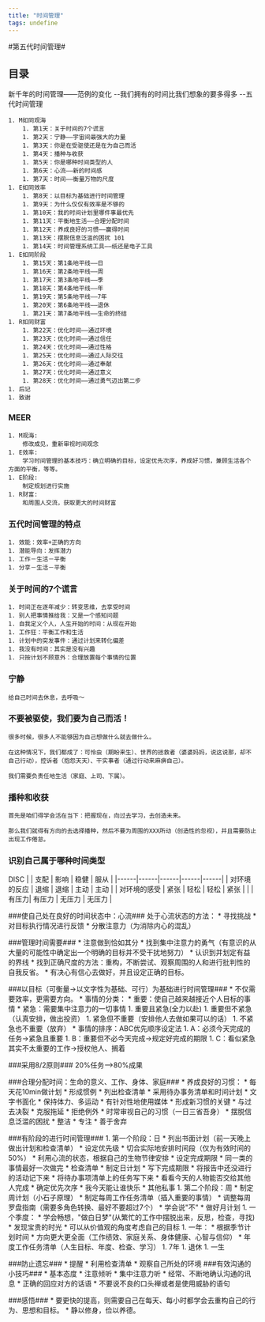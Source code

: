 ```yaml
---
title: "时间管理"
tags: undefine
---
```





#第五代时间管理#

## 目录 ##
新千年的时间管理——范例的变化 --我们拥有的时间比我们想象的要多得多 --五代时间管理

    1. M如同观海
        1. 第1天：关于时间的7个谎言 
        1. 第2天：宁静——宇宙间最强大的力量 
        1. 第3天：你是在受驱使还是在为自己而活 
        1. 第4天：播种与收获 
        1. 第5天：你是哪种时间类型的人 
        1. 第6天：心流——新的时间感 
        1. 第7天：时间——衡量万物的尺度 
    1. E如同效率
        1. 第8天：以目标为基础进行时间管理 
        1. 第9天：为什么仅仅有效率是不够的 
        1. 第10天：我的时间计划里哪件事最优先 
        1. 第11天：平衡地生活——合理分配时间 
        1. 第12天：养成良好的习惯——赢得时间 
        1. 第13天：摆脱信息泛滥的困扰 101 
        1. 第14天：时间管理系统工具——纸还是电子工具 
    1. E如同阶段 
        1. 第15天：第1条地平线——日 
        1. 第16天：第2条地平线——周 
        1. 第17天：第3条地平线——季 
        1. 第18天：第4条地平线——年 
        1. 第19天：第5条地平线——7年 
        1. 第20天：第6条地平线——退休 
        1. 第21天：第7条地平线——生命的终结 
    1. R如同财富
        1. 第22天：优化时间——通过环境 
        1. 第23天：优化时间——通过信任 
        1. 第24天：优化时间——通过性格 
        1. 第25天：优化时间——通过人际交往 
        1. 第26天：优化时间——通过奉献 
        1. 第27天：优化时间——通过意义 
        1. 第28天：优化时间——通过勇气迈出第二步 
    1. 后记
    1. 致谢

### MEER ###
    1. M观海:
        修改成见，重新审视时间观念
    1. E效率:
        学习时间管理的基本技巧：确立明确的目标，设定优先次序，养成好习惯，兼顾生活各个方面的平衡，等等。
    1. E阶段:
        制定规划进行实施
    1. R财富:
        和周围人交流，获取更大的时间财富

### 五代时间管理的特点 ###
    1. 效能：效率+正确的方向
    1. 潜能导向：发挥潜力
    1. 工作－生活－平衡
    1. 分享－生活－平衡

### 关于时间的7个谎言 ###
    1. 时间正在逐年减少：转变思维，去享受时间
    1. 别人把事情推给我：又是一个感知问题
    1. 自我定义个人，人生开始的时间：从现在开始
    1. 工作狂：平衡工作和生活
    1. 计划中的突发事件：通过计划来转化偏差
    1. 我没有时间：其实是没有兴趣
    1. 只按计划不顾意外：合理放置每个事情的位置

### 宁静 ###
    给自己时间去休息，去呼吸～

### 不要被驱使，我们要为自己而活！ ###
    很多时候，很多人不能够因为自己想做什么就去做什么。

    在这种情况下，我们都成了：可怜虫（期盼来生）、世界的拯救者（婆婆妈妈，说这说那，却不自己行动），控诉者（抱怨天天）、干实事者（通过行动来麻痹自己）。

    我们需要负责任地生活（家庭、上司、下属）。

### 播种和收获 ###
    首先是咱们得学会活在当下：把握现在，向过去学习，去创造未来。

    那么我们就得有方向的去选择播种，然后不要为周围的XXX所动（创造性的忽视），并且需要防止出现工作倦怠。

### 识别自己属于哪种时间类型 ###
DISC
|                |  支配 |  影响 |  稳健 |  服从 | 
|------|------|------|------|------|
|  对环境的反应  |  退缩 |  退缩 |  主动 |  主动 | 
|  对环境的感受  |  紧张 |  轻松 |  轻松 |  紧张 | 
|                |  有压力|  有压力    |  无压力 |   无压力  | 

###使自己处在良好的时间状态中：心流###
    处于心流状态的方法：
       * 寻找挑战
       * 对目标执行情况进行反馈
       * 分散注意力（为消除内心的混乱）

###管理时间需要###
    * 注意做到恰如其分
    * 找到集中注意力的勇气（有意识的从大量的可能性中确定出一个明确的目标并不受干扰地努力）
    * 认识到并划定有益的界线
    * 找到正确尺度的方法：重构，不断尝试、观察周围的人和进行批判性的自我反省。
    * 有决心有信心去做好，并且设定正确的目标。


###以目标（可衡量->以文字性为基础、可行）为基础进行时间管理###
    * 不仅需要效率，更需要方向。
    * 事情的分类：
      * 重要：使自己越来越接近个人目标的事情
      * 紧急：需要集中注意力的一切事情
         1. 重要且紧急(全力以赴)
         1. 重要但不紧急（认真安排，做出投资）
         1. 紧急但不重要（安排他人去做如果可以的话）
         1. 不紧急也不重要（放弃）
      * 事情的排序：ABC优先顺序设定法
         1.  A：必须今天完成的任务->紧急且重要
         1.  B：重要但不必今天完成->规定好完成的期限
         1.  C：看似紧急其实不太重要的工作->授权他人、搁着

###采用8/2原则###
    20%任务-->80%成果

###合理分配时间：生命的意义、工作、身体、家庭###
    * 养成良好的习惯：
        * 每天花10min做计划
        * 形成惯例
        * 列出检查清单
        * 采用待办事务清单和时间计划
        * 文字书面化
        * 保持体力、多运动
        * 有针对性地使用媒体
    * 形成新习惯的关键
        * 与过去决裂
        * 克服拖延
        * 拒绝例外
        * 时常审视自己的习惯（一日三省吾身）
    * 摆脱信息泛滥的困扰
        * 整洁
        * 专注
        * 善于舍弃

###有阶段的进行时间管理###
    1. 第一个阶段：日
        * 列出书面计划（前一天晚上做出计划和检查清单）
        * 设定优先级
        * 切合实际地安排时间段（仅为有效时间的50%）
        * 利用心流的状态，根据自己的生物节律安排
        * 设定完成期限
        * 同一类的事情最好一次做完
        * 检查清单
        * 制定日计划
        * 写下完成期限
        * 将报告中还没进行的活动记下来
        * 将待办事项清单上的任务写下来
        * 看看今天的人物能否交给其他人完成
        * 确定优先次序
        * 我今天能让谁快乐
        * 其他私事
    1. 第二个阶段：周
        * 制定周计划（小石子原理）
        * 制定每周工作任务清单（插入重要的事情）
        * 调整每周罗盘指南（需要多角色转换、最好不要超过7个）
        * 学会说"不"
        * 做好月计划
    1. 一个季度：
        * 学会畅想，"做白日梦"(从繁忙的工作中摆脱出来，反思，检查，寻找)
        * 发现宝贵的时光
        * 可以从价值观的角度考虑自己的目标 
    1. 一年：
        * 根据季节计划时间
        * 方向更大更全面（工作绩效、家庭关系、身体健康、心智与信仰）
        * 年度工作任务清单（人生目标、年度、检查、学习）
    1. 7年
    1. 退休
    1. 一生

###防止遗忘###
    * 提醒
    * 利用检查清单
    * 观察自己所处的环境
###有效沟通的小技巧###
    * 基本态度
    * 注意倾听
    * 集中注意力听
    * 经常、不断地确认沟通的讯息
    * 正确的回应对方的话语
    * 不要说不良的口头禅或者是使用威胁的语句

###感悟###
    * 要更快的提高，则需要自己在每天、每小时都学会去重构自己的行为、思想和目标。
    * 静以修身，俭以养德。
